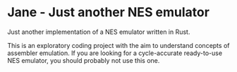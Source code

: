 # Jane - Just another NES emulator

Just another implementation of a NES emulator written in Rust.

This is an exploratory coding project with the aim to understand concepts of assembler emulation. If you are looking for a cycle-accurate ready-to-use NES emulator, you should probably not use this one.
